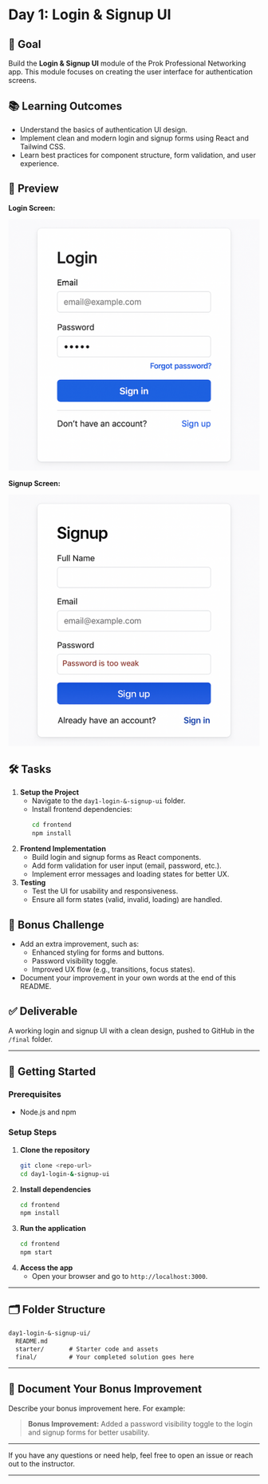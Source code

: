 # Day 1: Login & Signup UI

## 🎯 Goal

Build the **Login & Signup UI** module of the Prok Professional Networking app. This module focuses on creating the user interface for authentication screens.

## 📚 Learning Outcomes

- Understand the basics of authentication UI design.
- Implement clean and modern login and signup forms using React and Tailwind CSS.
- Learn best practices for component structure, form validation, and user experience.

## 📸 Preview

**Login Screen:**

![Login Preview](./Login.png)

**Signup Screen:**

![Signup Preview](./Signup.png)

## 🛠️ Tasks

1. **Setup the Project**
   - Navigate to the `day1-login-&-signup-ui` folder.
   - Install frontend dependencies:
     ```bash
     cd frontend
     npm install
     ```
2. **Frontend Implementation**
   - Build login and signup forms as React components.
   - Add form validation for user input (email, password, etc.).
   - Implement error messages and loading states for better UX.
3. **Testing**
   - Test the UI for usability and responsiveness.
   - Ensure all form states (valid, invalid, loading) are handled.

## 🧪 Bonus Challenge

- Add an extra improvement, such as:
  - Enhanced styling for forms and buttons.
  - Password visibility toggle.
  - Improved UX flow (e.g., transitions, focus states).
- Document your improvement in your own words at the end of this README.

## ✅ Deliverable

A working login and signup UI with a clean design, pushed to GitHub in the `/final` folder.

---

## 🚀 Getting Started

### Prerequisites

- Node.js and npm

### Setup Steps

1. **Clone the repository**
   ```bash
   git clone <repo-url>
   cd day1-login-&-signup-ui
   ```
2. **Install dependencies**
   ```bash
   cd frontend
   npm install
   ```
3. **Run the application**
   ```bash
   cd frontend
   npm start
   ```
4. **Access the app**
   - Open your browser and go to `http://localhost:3000`.

---

## 🗂️ Folder Structure

```
day1-login-&-signup-ui/
  README.md
  starter/       # Starter code and assets
  final/         # Your completed solution goes here
```

---

## 📝 Document Your Bonus Improvement

Describe your bonus improvement here. For example:

> **Bonus Improvement:** Added a password visibility toggle to the login and signup forms for better usability.

---

If you have any questions or need help, feel free to open an issue or reach out to the instructor.

---
